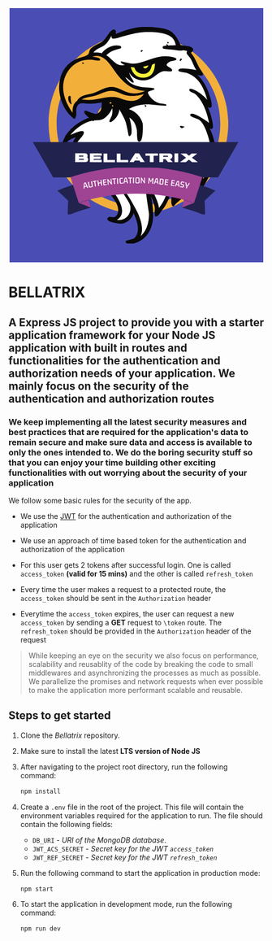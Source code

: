 <p align="center">
<img src="/Public/bellatrix%20solid.png" alt="Bellatrix Logo">
</p>

# BELLATRIX

## A Express JS project to provide you with a starter application framework for your Node JS application with built in routes and functionalities for the authentication and authorization needs of your application. We mainly focus on the **security** of the authentication and authorization routes

### We keep implementing all the latest security measures and best practices that are required for the application's data to remain secure and make sure data and access is available to only the ones intended to. We do the boring security stuff so that you can enjoy your time building other exciting functionalities with out worrying about the security of your application

We follow some basic rules for the security of the app.

- We use the [JWT](https://jwt.io/) for the authentication and authorization of the application

- We use an approach of time based token for the authentication and authorization of the application
- For this user gets 2 tokens after successful login. One is called `access_token` **(valid for 15 mins)** and the other is called `refresh_token`
- Every time the user makes a request to a protected route, the `access_token` should be sent in the `Authorization` header

- Everytime the `access_token` expires, the user can request a new `access_token` by sending a **GET** request to `\token` route. The `refresh_token` should be provided in the `Authorization` header of the request

> While keeping an eye on the security we also focus on performance, scalability and reusablity of the code by breaking the code to small middlewares and asynchronizing the processes as much as possible. We parallelize the promises and network requests when ever possible to make the application more performant scalable and reusable.

## Steps to get started

1. Clone the _Bellatrix_ repository.
2. Make sure to install the latest **LTS version of Node JS**
3. After navigating to the project root directory, run the following command:

   ```sh
   npm install
   ```

4. Create a `.env` file in the root of the project. This file will contain the environment variables required for the application to run.
   The file should contain the following fields:

   - `DB_URI` - _URI of the MongoDB database_.
   - `JWT_ACS_SECRET` - _Secret key for the JWT `access_token`_
   - `JWT_REF_SECRET` - _Secret key for the JWT `refresh_token`_

5. Run the following command to start the application in production mode:

   ```sh
   npm start
   ```

6. To start the application in development mode, run the following command:

   ```sh
   npm run dev
   ```
